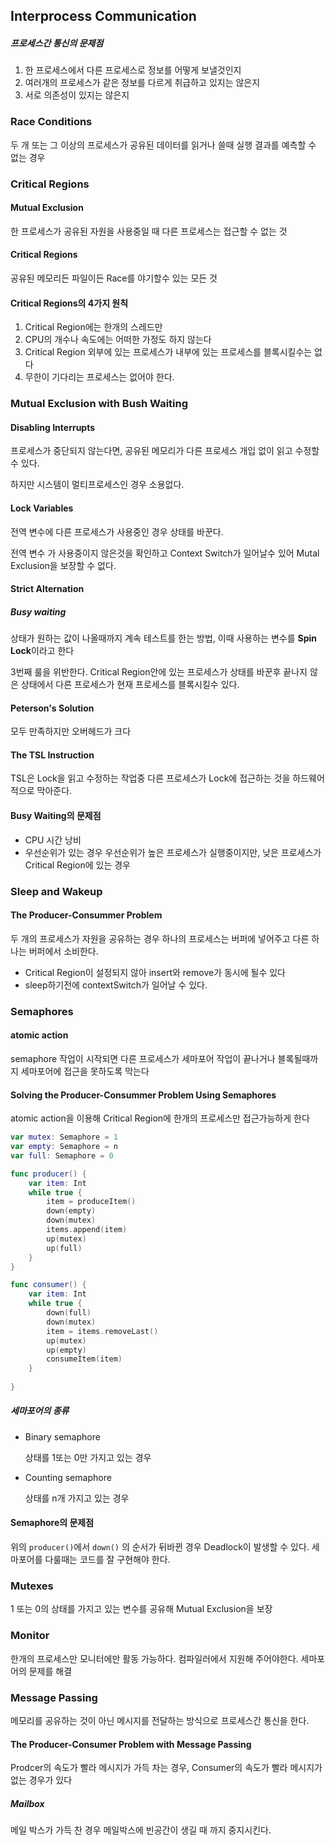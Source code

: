## Interprocess Communication

##### 프로세스간 통신의 문제점

1. 한 프로세스에서 다른 프로세스로 정보를 어떻게 보낼것인지
2. 여러개의 프로세스가 같은 정보를 다르게 취급하고 있지는 않은지
3. 서로 의존성이 있지는 않은지

### Race Conditions

두 개 또는 그 이상의 프로세스가 공유된 데이터를 읽거나 쓸때 실행 결과를 예측할 수 없는 경우

### Critical Regions

#### Mutual Exclusion

한 프로세스가 공유된 자원을 사용중일 때 다른 프로세스는 접근할 수 없는 것

#### Critical Regions

공유된 메모리든 파일이든 Race를 야기할수 있는 모든 것

#### Critical Regions의 4가지 원칙

1. Critical Region에는 한개의 스레드만
2. CPU의 개수나 속도에는 어떠한 가정도 하지 않는다
3. Critical Region 외부에 있는 프로세스가 내부에 있는 프로세스를 블록시킬수는 없다
4. 무한이 기다리는 프로세스는 없어야 한다.

### Mutual Exclusion with Bush Waiting

#### Disabling Interrupts

프로세스가 중단되지 않는다면, 공유된 메모리가 다른 프로세스 개입 없이 읽고 수정할수 있다.

하지만 시스템이 멀티프로세스인 경우 소용없다.

#### Lock Variables

전역 변수에 다른 프로세스가 사용중인 경우 상태를 바꾼다.

전역 변수 가 사용중이지 않은것을 확인하고 Context Switch가 일어날수 있어 Mutal Exclusion을 보장할 수 없다.

#### Strict Alternation

##### Busy waiting

상태가 원하는 값이 나올때까지 계속 테스트를 한는 방법, 이때 사용하는 변수를 **Spin Lock**이라고 한다

3번째 룰을 위반한다. Critical Region안에 있는 프로세스가 상태를 바꾼후 끝나지 않은 상태에서 다른 프로세스가 현재 프로세스를 블록시킬수 있다.

#### Peterson's Solution

모두 만족하지만 오버헤드가 크다

#### The TSL Instruction

TSL은 Lock을 읽고 수정하는 작업중 다른 프로세스가 Lock에 접근하는 것을 하드웨어적으로 막아준다.

#### Busy Waiting의 문제점

- CPU 시간 낭비
- 우선순위가 있는 경우 우선순위가 높은 프로세스가 실행중이지만, 낮은 프로세스가 Critical Region에 있는 경우

### Sleep and Wakeup

#### The Producer-Consummer Problem

두 개의 프로세스가 자원을 공유하는 경우 하나의 프로세스는 버퍼에 넣어주고 다른 하나는 버퍼에서 소비한다.

- Critical Region이 설정되지 않아 insert와 remove가 동시에 될수 있다
- sleep하기전에 contextSwitch가 일어날 수 있다.

### Semaphores

#### atomic action

semaphore 작업이 시작되면 다른 프로세스가 세마포어 작업이 끝나거나 블록될때까지 세마포어에 접근을 못하도록 막는다

#### Solving the Producer-Consummer Problem Using Semaphores

atomic action을 이용해 Critical Region에 한개의 프로세스만 접근가능하게 한다

```swift
var mutex: Semaphore = 1
var empty: Semaphore = n
var full: Semaphore = 0

func producer() {
    var item: Int
    while true {
        item = produceItem()
        down(empty)
        down(mutex)
        items.append(item)
        up(mutex)
        up(full)
    }
}

func consumer() {
    var item: Int
    while true {
        down(full)
        down(mutex)
        item = items.removeLast()
        up(mutex)
        up(empty)
        consumeItem(item)
    }
    
}
```

##### 세마포어의 종류

- Binary semaphore

  상태를 1또는 0만 가지고 있는 경우

- Counting semaphore

  상태를 n개 가지고 있는 경우

#### Semaphore의 문제점

위의 `producer()`에서 `down()` 의 순서가 뒤바뀐 경우 Deadlock이 발생할 수 있다. 세마포어를 다룰때는 코드를 잘 구현해야 한다.

### Mutexes

1 또는 0의 상태를 가지고 있는 변수를 공유해 Mutual Exclusion을 보장

### Monitor

한개의 프로세스만 모니터에만 활동 가능하다.  컴파일러에서 지원해 주어야한다. 세마포어의 문제를 해결

### Message Passing

메모리를 공유하는 것이 아닌 메시지를 전달하는 방식으로 프로세스간 통신을 한다.

#### The Producer-Consumer Problem with Message Passing

Prodcer의 속도가 빨라 메시지가 가득 차는 경우, Consumer의 속도가 빨라 메시지가 없는 경우가 있다

##### Mailbox

메일 박스가 가득 찬 경우 메일박스에 빈공간이 생길 때 까지 중지시킨다.